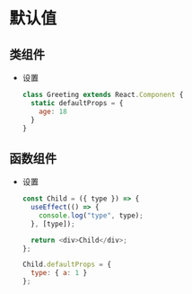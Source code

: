 # 默认值

## 类组件

  - 设置

    ```javascript
    class Greeting extends React.Component {
      static defaultProps = {
        age: 18
      }
    }

    ```

## 函数组件

  - 设置

    ```javascript
    const Child = ({ type }) => {
      useEffect(() => {
        console.log("type", type);
      }, [type]);

      return <div>Child</div>;
    };

    Child.defaultProps = {
      type: { a: 1 }
    };
    ```
